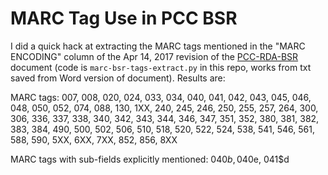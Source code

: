 # MARC Tag Use in PCC BSR

I did a quick hack at extracting the MARC tags mentioned in the "MARC ENCODING" column of the Apr 14, 2017 revision of the [PCC-RDA-BSR](https://www.loc.gov/aba/pcc/bibco/documents/PCC-RDA-BSR.pdf) document (code is `marc-bsr-tags-extract.py` in this repo, works from txt saved from Word version of document). Results are:

MARC tags: 007, 008, 020, 024, 033, 034, 040, 041, 042, 043, 045, 046, 048, 050, 052, 074, 088, 130, 1XX, 240, 245, 246, 250, 255, 257, 264, 300, 306, 336, 337, 338, 340, 342, 343, 344, 346, 347, 351, 352, 380, 381, 382, 383, 384, 490, 500, 502, 506, 510, 518, 520, 522, 524, 538, 541, 546, 561, 588, 590, 5XX, 6XX, 7XX, 852, 856, 8XX

MARC tags with sub-fields explicitly mentioned: 040$b, 040$e, 041$d

